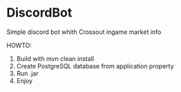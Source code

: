 # DiscordBot

Simple discord bot whith Crossout ingame market info

HOWTO:

1. Build with mvn clean install
2. Create PostgreSQL database from application property
3. Run .jar
4. Enjoy

